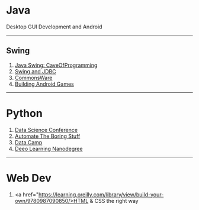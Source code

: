 # **Java**
Desktop GUI Development and Android
***
## Swing

1. <a href="https://app.pluralsight.com/library/courses/mastering-java-swing-part1/table-of-contents"> Java Swing: CaveOfProgramming</a>
2. <a href="https://learning.oreilly.com/library/view/beginning-java-8/9781430266624/"> Swing and JDBC </a>
2. <a href="https://wares.commonsware.com/app/internal/catalog">CommonsWare</a>
3. <a href="https://learning.oreilly.com/library/view/learning-java-by/9781788839150/">Building Android Games</a>
***

# **Python**

1. <a href="https://learning.oreilly.com/videos/-/9781492050544/continue">Data Science Conference</a>
2. <a href="https://learning.oreilly.com/library/view/automate-the-boring/9781457189906/">Automate The Boring Stuff</a>
3. <a href="https://www.datacamp.com/home">Data Camp</a>
4. <a href="https://classroom.udacity.com/nanodegrees/nd185/syllabus/core-curriculum">Deeo Learning Nanodegree</a>

***

# **Web Dev**

1. <a href="https://learning.oreilly.com/library/view/build-your-own/9780987090850/>HTML & CSS the right way</a>
